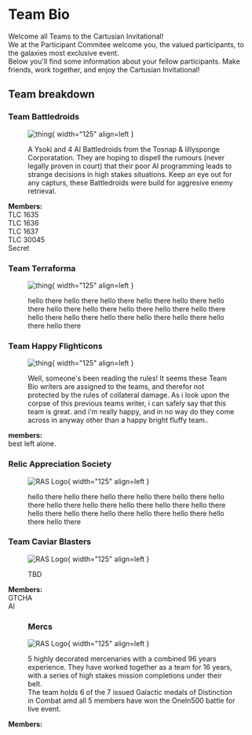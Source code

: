 # Team Bio

Welcome all Teams to the Cartusian Invitational!  
We at the Participant Commitee welcome you, the valued participants, to the galaxies most exclusive event.  
Below you'll find some information about your fellow participants. Make friends, work together, and enjoy the Cartusian Invitational!


## Team breakdown

### Team Battledroids

<figure markdown class="handout">

![thing](../../../resources/images/teams/battledroids/icon_battledroids.png){ width="125" align=left }

A Ysoki and 4 AI Battledroids from the Tosnap & lillysponge Corporatation. They are hoping to dispell the rumours (never legally proven in court) that their poor AI programming leads to strange decisions in high stakes situations. Keep an eye out for any capturs, these Battledroids were build for aggresive enemy retrieval.

</figure>

**Members:**  
TLC 1635  
TLC 1636  
TLC 1637  
TLC 30045  
Secret  

### Team Terraforma

<figure markdown class="handout">

![thing](../../../resources/images/teams/terraforma/icon_terraforma.png){ width="125" align=left }

hello there hello there hello there hello there hello there hello there  hello there hello there hello there hello there hello there hello there hello there hello there hello there hello there hello there hello there

</figure>

### Team Happy Flighticons

<figure markdown class="handout">

![thing](../../../resources/images/teams/flighticorns/icon_flighticorns.png){ width="125" align=left }

Well, someone's been reading the rules! It seems these Team Bio writers are assigned to the teams, and therefor not protected by the rules of collateral damage. As i look upon the corpse of this previous teams writer, i can safely say that this team is great. and i'm really happy, and in no way do they come across in anyway other than a happy bright fluffy team..

</figure>

**members:**  
best left alone.


### Relic Appreciation Society

<figure markdown class="handout">

![RAS Logo](../../../resources/images/teams/){ width="125" align=left }

hello there hello there hello there hello there hello there hello there  hello there hello there hello there hello there hello there hello there hello there hello there hello there hello there hello there hello there

</figure>

### Team Caviar Blasters

<figure markdown class="handout">

![RAS Logo](../../resources/images/teams/caviar_blasters/icon_caviar_blasters.png){ width="125" align=left }

TBD

</figure>

**Members:**  
GTCHA  
Al  


<figure markdown class="handout">

### Mercs

![RAS Logo](../../resources/images/teams/){ width="125" align=left }

5 highly decorated mercenaries with a combined 96 years experience. They have worked together as a team for 16 years, with a series of high stakes mission completions under their belt.  
The team holds 6 of the 7 issued Galactic medals of Distinction in Combat amd all 5 members have won the OneIn500 battle for live event.

</figure>

**Members:**
